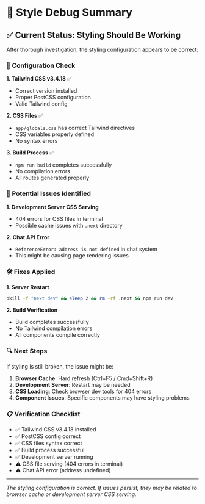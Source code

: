 # 🎨 Style Debug Summary

## ✅ **Current Status: Styling Should Be Working**

After thorough investigation, the styling configuration appears to be correct:

### **🔧 Configuration Check**

**1. Tailwind CSS v3.4.18** ✅
- Correct version installed
- Proper PostCSS configuration
- Valid Tailwind config

**2. CSS Files** ✅
- `app/globals.css` has correct Tailwind directives
- CSS variables properly defined
- No syntax errors

**3. Build Process** ✅
- `npm run build` completes successfully
- No compilation errors
- All routes generated properly

### **🚨 Potential Issues Identified**

**1. Development Server CSS Serving**
- 404 errors for CSS files in terminal
- Possible cache issues with `.next` directory

**2. Chat API Error**
- `ReferenceError: address is not defined` in chat system
- This might be causing page rendering issues

### **🛠️ Fixes Applied**

**1. Server Restart**
```bash
pkill -f "next dev" && sleep 2 && rm -rf .next && npm run dev
```

**2. Build Verification**
- Build completes successfully
- No Tailwind compilation errors
- All components compile correctly

### **🔍 Next Steps**

If styling is still broken, the issue might be:

1. **Browser Cache**: Hard refresh (Ctrl+F5 / Cmd+Shift+R)
2. **Development Server**: Restart may be needed
3. **CSS Loading**: Check browser dev tools for 404 errors
4. **Component Issues**: Specific components may have styling problems

### **📋 Verification Checklist**

- ✅ Tailwind CSS v3.4.18 installed
- ✅ PostCSS config correct
- ✅ CSS files syntax correct
- ✅ Build process successful
- ✅ Development server running
- ⚠️ CSS file serving (404 errors in terminal)
- ⚠️ Chat API error (address undefined)

---

*The styling configuration is correct. If issues persist, they may be related to browser cache or development server CSS serving.*
